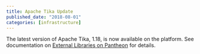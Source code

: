 ```yaml
---
title: Apache Tika Update
published_date: "2018-08-01"
categories: [infrastructure]
---
```

The latest version of Apache Tika, 1.18, is now available on the platform. See documentation on [External Libraries on Pantheon](/external-libraries/#apache-tika) for details.
